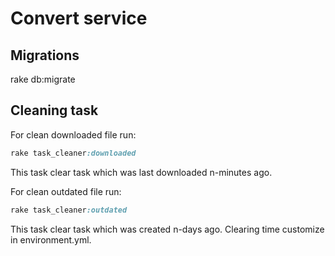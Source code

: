 # Сonvert service

## Migrations
rake db:migrate

## Cleaning task
For clean downloaded file run:
```ruby
rake task_cleaner:downloaded
```
This task clear task which was last downloaded n-minutes ago.

For clean outdated file run:
```ruby
rake task_cleaner:outdated
```
This task clear task which was  created n-days ago.
Clearing time customize in environment.yml.
